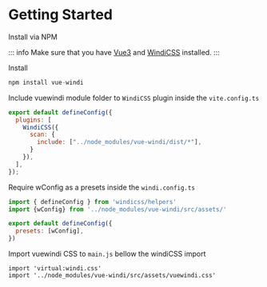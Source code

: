 # Getting Started

Install via NPM

::: info
Make sure that you have [Vue3](https://vuejs.org) and [WindiCSS](https://windicss.org) installed.
:::

Install

```js
npm install vue-windi
```

Include vuewindi module folder to `WindiCSS` plugin inside the `vite.config.ts`

```js
export default defineConfig({
  plugins: [
    WindiCSS({
      scan: {
        include: ["../node_modules/vue-windi/dist/*"],
      }
    }),
  ],
});
```

Require wConfig as a presets inside the `windi.config.ts`
```js
import { defineConfig } from 'windicss/helpers'
import {wConfig} from '../node_modules/vue-windi/src/assets/'

export default defineConfig({
  presets: [wConfig], 
})
```

Import vuewindi CSS to `main.js` bellow the windiCSS import

```js{2}
import 'virtual:windi.css'
import '../node_modules/vue-windi/src/assets/vuewindi.css'
```


